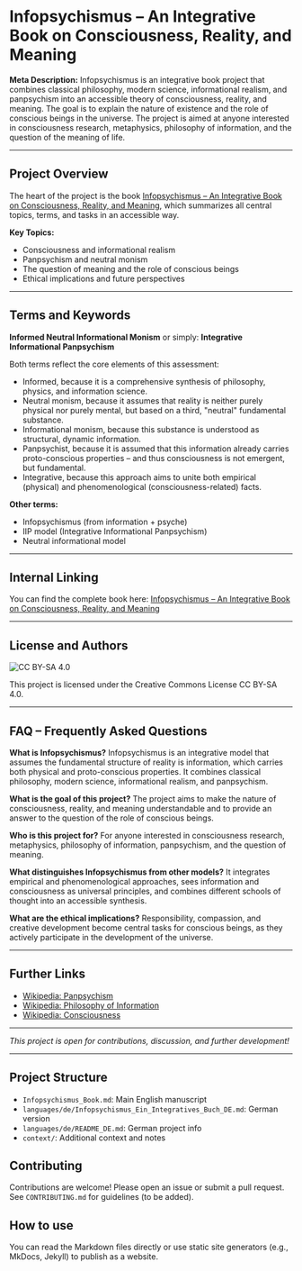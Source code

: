 # Infopsychismus – An Integrative Book on Consciousness, Reality, and Meaning

**Meta Description:**
Infopsychismus is an integrative book project that combines classical philosophy, modern science, informational realism, and panpsychism into an accessible theory of consciousness, reality, and meaning. The goal is to explain the nature of existence and the role of conscious beings in the universe. The project is aimed at anyone interested in consciousness research, metaphysics, philosophy of information, and the question of the meaning of life.

---

## Project Overview

The heart of the project is the book [Infopsychismus – An Integrative Book on Consciousness, Reality, and Meaning](Infopsychismus_An_Integrative_Book.md), which summarizes all central topics, terms, and tasks in an accessible way.

**Key Topics:**

- Consciousness and informational realism
- Panpsychism and neutral monism
- The question of meaning and the role of conscious beings
- Ethical implications and future perspectives

---

## Terms and Keywords

**Informed Neutral Informational Monism** or simply: **Integrative Informational Panpsychism**

Both terms reflect the core elements of this assessment:

- Informed, because it is a comprehensive synthesis of philosophy, physics, and information science.
- Neutral monism, because it assumes that reality is neither purely physical nor purely mental, but based on a third, "neutral" fundamental substance.
- Informational monism, because this substance is understood as structural, dynamic information.
- Panpsychist, because it is assumed that this information already carries proto-conscious properties – and thus consciousness is not emergent, but fundamental.
- Integrative, because this approach aims to unite both empirical (physical) and phenomenological (consciousness-related) facts.

**Other terms:**

- Infopsychismus (from information + psyche)
- IIP model (Integrative Informational Panpsychism)
- Neutral informational model

---

## Internal Linking

You can find the complete book here: [Infopsychismus – An Integrative Book on Consciousness, Reality, and Meaning](Infopsychismus_Book.md)

---

## License and Authors

![CC BY-SA 4.0](https://img.shields.io/badge/License-CC%20BY--SA%204.0-lightgrey.svg)

This project is licensed under the Creative Commons License CC BY-SA 4.0.

---

## FAQ – Frequently Asked Questions

**What is Infopsychismus?**
Infopsychismus is an integrative model that assumes the fundamental structure of reality is information, which carries both physical and proto-conscious properties. It combines classical philosophy, modern science, informational realism, and panpsychism.

**What is the goal of this project?**
The project aims to make the nature of consciousness, reality, and meaning understandable and to provide an answer to the question of the role of conscious beings.

**Who is this project for?**
For anyone interested in consciousness research, metaphysics, philosophy of information, panpsychism, and the question of meaning.

**What distinguishes Infopsychismus from other models?**
It integrates empirical and phenomenological approaches, sees information and consciousness as universal principles, and combines different schools of thought into an accessible synthesis.

**What are the ethical implications?**
Responsibility, compassion, and creative development become central tasks for conscious beings, as they actively participate in the development of the universe.

---

## Further Links

- [Wikipedia: Panpsychism](https://en.wikipedia.org/wiki/Panpsychism)
- [Wikipedia: Philosophy of Information](https://en.wikipedia.org/wiki/Philosophy_of_information)
- [Wikipedia: Consciousness](https://en.wikipedia.org/wiki/Consciousness)

---

_This project is open for contributions, discussion, and further development!_

---

## Project Structure

- `Infopsychismus_Book.md`: Main English manuscript
- `languages/de/Infopsychismus_Ein_Integratives_Buch_DE.md`: German version
- `languages/de/README_DE.md`: German project info
- `context/`: Additional context and notes

## Contributing

Contributions are welcome! Please open an issue or submit a pull request. See `CONTRIBUTING.md` for guidelines (to be added).

## How to use

You can read the Markdown files directly or use static site generators (e.g., MkDocs, Jekyll) to publish as a website.
